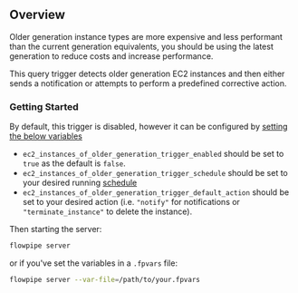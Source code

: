 ## Overview

Older generation instance types are more expensive and less performant than the current generation equivalents, you should be using the latest generation to reduce costs and increase performance. 

This query trigger detects older generation EC2 instances and then either sends a notification or attempts to perform a predefined corrective action.

### Getting Started

By default, this trigger is disabled, however it can be configured by [setting the below variables](https://flowpipe.io/docs/build/mod-variables#passing-input-variables)
- `ec2_instances_of_older_generation_trigger_enabled` should be set to `true` as the default is `false`.
- `ec2_instances_of_older_generation_trigger_schedule` should be set to your desired running [schedule](https://flowpipe.io/docs/flowpipe-hcl/trigger/schedule#more-examples)
- `ec2_instances_of_older_generation_trigger_default_action` should be set to your desired action (i.e. `"notify"` for notifications or `"terminate_instance"` to delete the instance).

Then starting the server:
```sh
flowpipe server
```

or if you've set the variables in a `.fpvars` file:
```sh
flowpipe server --var-file=/path/to/your.fpvars
```